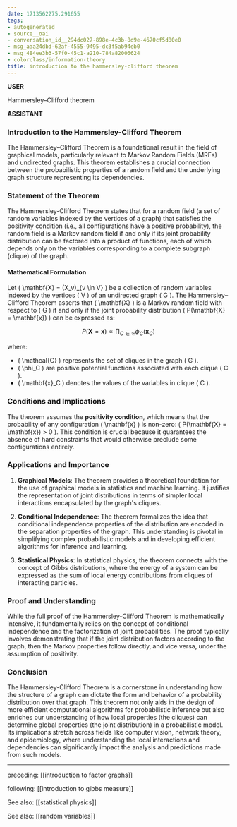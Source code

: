 ```yaml
---
date: 1713562275.291655
tags:
- autogenerated
- source__oai
- conversation_id__294dc027-898e-4c3b-8d9e-4670cf5d80e0
- msg_aaa24dbd-62af-4555-9495-dc3f5ab94eb0
- msg_484ee3b3-57f0-45c1-a210-784a82006624
- colorclass/information-theory
title: introduction to the hammersley-clifford theorem
---
```


**USER**

Hammersley–Clifford theorem


**ASSISTANT**

### Introduction to the Hammersley-Clifford Theorem

The Hammersley–Clifford Theorem is a foundational result in the field of graphical models, particularly relevant to Markov Random Fields (MRFs) and undirected graphs. This theorem establishes a crucial connection between the probabilistic properties of a random field and the underlying graph structure representing its dependencies.

### Statement of the Theorem

The Hammersley-Clifford Theorem states that for a random field (a set of random variables indexed by the vertices of a graph) that satisfies the positivity condition (i.e., all configurations have a positive probability), the random field is a Markov random field if and only if its joint probability distribution can be factored into a product of functions, each of which depends only on the variables corresponding to a complete subgraph (clique) of the graph.

#### Mathematical Formulation

Let \( \mathbf{X} = (X_v)_{v \in V} \) be a collection of random variables indexed by the vertices \( V \) of an undirected graph \( G \). The Hammersley–Clifford Theorem asserts that \( \mathbf{X} \) is a Markov random field with respect to \( G \) if and only if the joint probability distribution \( P(\mathbf{X} = \mathbf{x}) \) can be expressed as:

$$
P(\mathbf{X} = \mathbf{x}) \propto \prod_{C \in \mathcal{C}} \phi_C(\mathbf{x}_C)
$$

where:
- \( \mathcal{C} \) represents the set of cliques in the graph \( G \).
- \( \phi_C \) are positive potential functions associated with each clique \( C \).
- \( \mathbf{x}_C \) denotes the values of the variables in clique \( C \).

### Conditions and Implications

The theorem assumes the **positivity condition**, which means that the probability of any configuration \( \mathbf{x} \) is non-zero: \( P(\mathbf{X} = \mathbf{x}) > 0 \). This condition is crucial because it guarantees the absence of hard constraints that would otherwise preclude some configurations entirely.

### Applications and Importance

1. **Graphical Models**: The theorem provides a theoretical foundation for the use of graphical models in statistics and machine learning. It justifies the representation of joint distributions in terms of simpler local interactions encapsulated by the graph's cliques.

2. **Conditional Independence**: The theorem formalizes the idea that conditional independence properties of the distribution are encoded in the separation properties of the graph. This understanding is pivotal in simplifying complex probabilistic models and in developing efficient algorithms for inference and learning.

3. **Statistical Physics**: In statistical physics, the theorem connects with the concept of Gibbs distributions, where the energy of a system can be expressed as the sum of local energy contributions from cliques of interacting particles.

### Proof and Understanding

While the full proof of the Hammersley-Clifford Theorem is mathematically intensive, it fundamentally relies on the concept of conditional independence and the factorization of joint probabilities. The proof typically involves demonstrating that if the joint distribution factors according to the graph, then the Markov properties follow directly, and vice versa, under the assumption of positivity.

### Conclusion

The Hammersley-Clifford Theorem is a cornerstone in understanding how the structure of a graph can dictate the form and behavior of a probability distribution over that graph. This theorem not only aids in the design of more efficient computational algorithms for probabilistic inference but also enriches our understanding of how local properties (the cliques) can determine global properties (the joint distribution) in a probabilistic model. Its implications stretch across fields like computer vision, network theory, and epidemiology, where understanding the local interactions and dependencies can significantly impact the analysis and predictions made from such models.


---

preceding: [[introduction to factor graphs]]  


following: [[introduction to gibbs measure]]

See also: [[statistical physics]]


See also: [[random variables]]